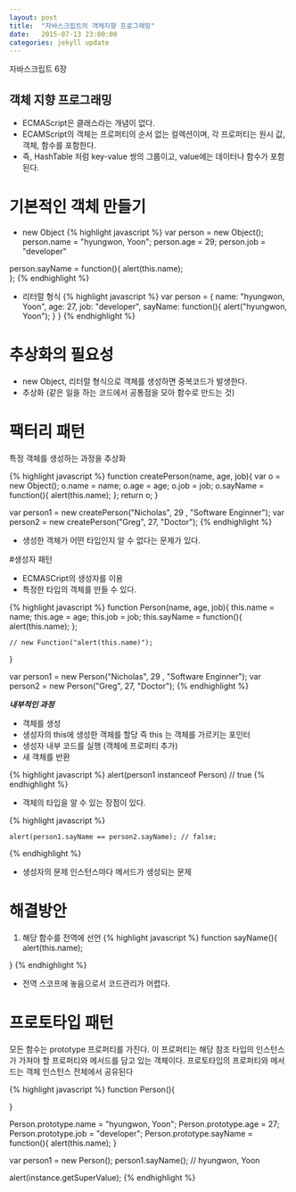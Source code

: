 ```yaml
---
layout: post
title:  "자바스크립트의 객체지향 프로그래밍"
date:   2015-07-13 23:00:00
categories: jekyll update
---
```


자바스크립트 6장 

## 객체 지향 프로그래밍 

- ECMAScript은 클래스라는 개념이 없다.
- ECAMScript의 객체는 프로퍼티의 순서 없는 컬렉션이며, 각 프로퍼티는 원시 값, 객체, 함수를 포함한다. 
- 즉, HashTable 처럼 key-value 쌍의 그룹이고, value에는 데이터나 함수가 포함된다. 

# 기본적인 객체 만들기 

- new Object 
{% highlight javascript %}
var person = new Object();
person.name = "hyungwon, Yoon";
person.age = 29;
person.job = "developer"

person.sayName = function(){
	alert(this.name);	
};
{% endhighlight %}

- 리터럴 형식
{% highlight javascript %}
var person = {
	name: "hyungwon, Yoon",
	age: 27,
	job: "developer",
	sayName: function(){
		alert("hyungwon, Yoon");
	}
}
{% endhighlight %}

# 추상화의 필요성 
- new Object, 리터럴 형식으로 객체를 생성하면 중복코드가 발생한다.
- 추상화 (같은 일을 하는 코드에서 공통점을 모아 함수로 만드는 것)

# 팩터리 패턴 
특정 객체를 생성하는 과정을 추상화 

{% highlight javascript %}
function createPerson(name, age, job){
	var o = new Object();
	o.name = name;
	o.age = age;
	o.job = job; 
	o.sayName = function(){
		alert(this.name);
	};
	return o;
}

var person1 = new createPerson("Nicholas", 29 , "Software Enginner");
var person2 = new createPerson("Greg", 27, "Doctor");
{% endhighlight %}
- 생성한 객체가 어떤 타입인지 알 수 없다는 문제가 있다. 



#생성자 패턴 
- ECMASCript의 생성자를 이용 
- 특정한 타입의 객체를 만들 수 있다. 

{% highlight javascript %}
function Person(name, age, job){
	this.name = name;
	this.age = age;
	this.job = job; 
	this.sayName = function(){
		alert(this.name);
	};

	// new Function("alert(this.name)");
}

var person1 = new Person("Nicholas", 29 , "Software Enginner");
var person2 = new Person("Greg", 27, "Doctor");
{% endhighlight %}

***내부적인 과정***

- 객체를 생성 
- 생성자의 this에 생성한 객체를 할당 즉 this 는 객체를 가르키는 포인터 
- 생성자 내부 코드를 실행 (객체에 프로퍼티 추가)
- 새 객체를 반환 

{% highlight javascript %}
alert(person1 instanceof Person) // true
{% endhighlight %}

- 객체의 타입을 알 수 있는 장점이 있다. 

{% highlight javascript %}

	alert(person1.sayName == person2.sayName); // false;
{% endhighlight %}

- 생성자의 문제 인스턴스마다 메서드가 생성되는 문제

# 해결방안 

1. 해당 함수를 전역에 선언
{% highlight javascript %}
function sayName(){
	alert(this.name);

}
{% endhighlight %}

- 전역 스코프에 놓음으로서 코드관리가 어렵다. 


# 프로토타입 패턴 

모든 함수는 prototype 프로퍼티를 가진다.
이 프로퍼티는 해당 참조 타입의 인스턴스가 가져야 할 프로퍼티와 메서드를 담고 있는 객체이다. 
프로토타입의 프로퍼티와 메서드는 객체 인스턴스 전체에서 공유된다 

{% highlight javascript %}
function Person(){
	
}

Person.prototype.name = "hyungwon, Yoon";
Person.prototype.age = 27;
Person.prototype.job = "developer";
Person.prototype.sayName = function(){
	alert(this.name);
}

var person1 = new Person();
person1.sayName();	// hyungwon, Yoon

alert(instance.getSuperValue);
{% endhighlight %}







